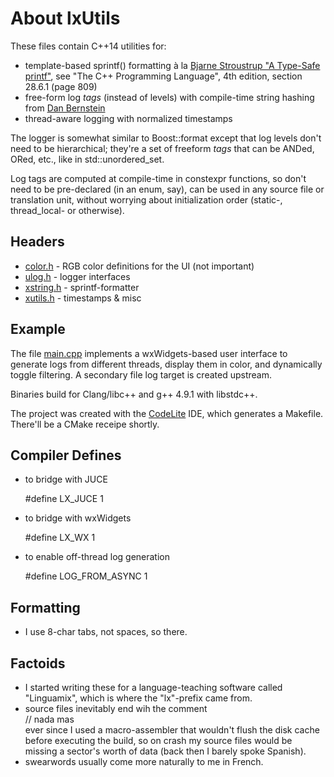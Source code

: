 # About lxUtils

These files contain C++14 utilities for:

* template-based sprintf() formatting à la [Bjarne Stroustrup "A Type-Safe printf"][1], see "The C++ Programming Language", 4th edition, section 28.6.1 (page 809)
* free-form log _tags_ (instead of levels) with compile-time string hashing from [Dan Bernstein][2]
* thread-aware logging with normalized timestamps

The logger is somewhat similar to Boost::format except that log levels don't need to be hierarchical; they're a set of freeform _tags_ that can be ANDed, ORed, etc., like in std::unordered_set.  

Log tags are computed at compile-time in constexpr functions, so don't need to be pre-declared (in an enum, say), can be used in any source file or translation unit, without worrying about initialization order (static-, thread_local- or otherwise).

[1]: http://www.stroustrup.com/C++11FAQ.html#variadic-templates
[2]: http://www.cse.yorku.ca/~oz/hash.html

## Headers
* [color.h](inc/lx/color.h) - RGB color definitions for the UI (not important)
* [ulog.h](inc/lx/ulog.h) - logger interfaces
* [xstring.h](inc/lx/xstring.h) - sprintf-formatter
* [xutils.h](inc/lx/xutils.h) - timestamps & misc


## Example

The file [main.cpp](examples/main.cpp) implements a wxWidgets-based user interface to generate logs from different threads, display them in color, and dynamically toggle filtering. A secondary file log target is created upstream.  

Binaries build for Clang/libc++ and g++ 4.9.1 with libstdc++.  

The project was created with the [CodeLite](http://www.codelite.org) IDE, which generates a Makefile. There'll be a CMake receipe shortly.


## Compiler Defines

* to bridge with JUCE  

    \#define LX_JUCE 1

* to bridge with wxWidgets  

    \#define LX_WX 1

* to enable off-thread log generation

    \#define LOG_FROM_ASYNC 1


## Formatting

* I use 8-char tabs, not spaces, so there.


## Factoids

* I started writing these for a language-teaching software called "Linguamix", which is where the "lx"-prefix came from.
* source files inevitably end wih the comment  
    // nada mas  
  ever since I used a macro-assembler that wouldn't flush the disk cache before executing the build, so on crash my source files would be missing a sector's worth of data (back then I barely spoke Spanish).
* swearwords usually come more naturally to me in French.

